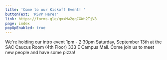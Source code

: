 ```yaml
---
title: 'Come to our Kickoff Event! '
buttonText: 'RSVP Here!'
link: https://forms.gle/qxxMw2qqCXWn2TjV8
page: index
popUpEnabled: true
---
```

We're holding our intro event 1pm - 2:30pm Saturday, September 13th at the SAC Caucus Room (4th Floor)  333 E Campus Mall. Come join us to meet new people and have some pizza!